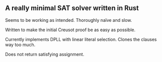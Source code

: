 ## A really minimal SAT solver written in Rust

Seems to be working as intended. Thoroughly naïve and slow.

Written to make the initial Creusot proof be as easy as possible.

Currently implements DPLL with linear literal selection. Clones the clauses way too much.

Does not return satisfying assignment.
